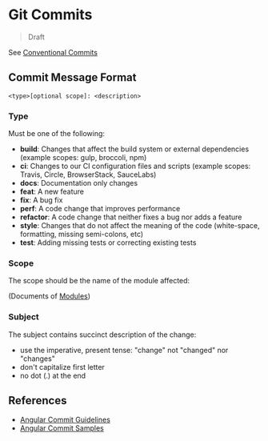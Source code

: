 # Git Commits

> Draft

See [Conventional Commits](https://conventionalcommits.org/)

## Commit Message Format

```text
<type>[optional scope]: <description>
```

### Type

Must be one of the following:

- **build**: Changes that affect the build system or external dependencies (example scopes: gulp, broccoli, npm)
- **ci**: Changes to our CI configuration files and scripts (example scopes: Travis, Circle, BrowserStack, SauceLabs)
- **docs**: Documentation only changes
- **feat**: A new feature
- **fix**: A bug fix
- **perf**: A code change that improves performance
- **refactor**: A code change that neither fixes a bug nor adds a feature
- **style**: Changes that do not affect the meaning of the code (white-space, formatting, missing semi-colons, etc)
- **test**: Adding missing tests or correcting existing tests

### Scope

The scope should be the name of the module affected:

(Documents of [Modules](project-structure.md#modules))

### Subject

The subject contains succinct description of the change:

- use the imperative, present tense: "change" not "changed" nor "changes"
- don't capitalize first letter
- no dot (.) at the end

## References

- [Angular Commit Guidelines](https://github.com/angular/angular/blob/master/CONTRIBUTING.md#commit)
- [Angular Commit Samples](https://github.com/angular/angular/commits/master)
